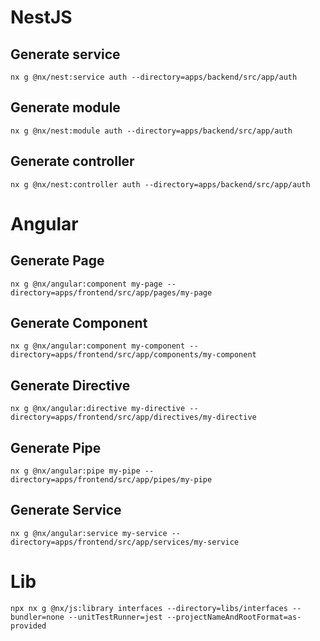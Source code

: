 # NestJS

## Generate service
```
nx g @nx/nest:service auth --directory=apps/backend/src/app/auth
```

## Generate module
```
nx g @nx/nest:module auth --directory=apps/backend/src/app/auth
```


## Generate controller
```
nx g @nx/nest:controller auth --directory=apps/backend/src/app/auth
```


# Angular

## Generate Page
```
nx g @nx/angular:component my-page --directory=apps/frontend/src/app/pages/my-page
```

## Generate Component
```
nx g @nx/angular:component my-component --directory=apps/frontend/src/app/components/my-component
```

## Generate Directive
```
nx g @nx/angular:directive my-directive --directory=apps/frontend/src/app/directives/my-directive
```

## Generate Pipe
```
nx g @nx/angular:pipe my-pipe --directory=apps/frontend/src/app/pipes/my-pipe
```

## Generate Service
```
nx g @nx/angular:service my-service --directory=apps/frontend/src/app/services/my-service
```



# Lib

```
npx nx g @nx/js:library interfaces --directory=libs/interfaces --bundler=none --unitTestRunner=jest --projectNameAndRootFormat=as-provided
```

